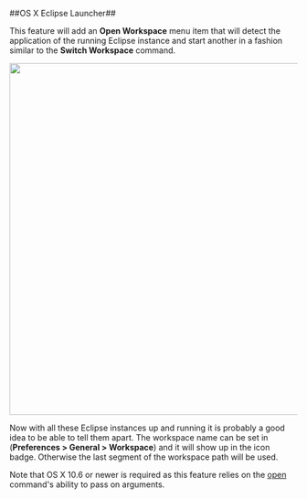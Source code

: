 ##OS X Eclipse Launcher##


This feature will add an **Open Workspace** menu item that will detect the application of the running Eclipse instance and start another in a fashion similar to the **Switch Workspace** command.

<img src="https://raw.github.com/turesheim/eclipse-utilities/master/images/osx-launcher.jpg" width="616px"/>

Now with all these Eclipse instances up and running it is probably a good idea to be able to tell them apart. The workspace name can be set in (**Preferences > General > Workspace**) and it will show up in the icon badge. Otherwise the last segment of the workspace path will be used.

Note that OS X 10.6 or newer is required as this feature relies on the [open](http://developer.apple.com/library/mac/#documentation/Darwin/Reference/ManPages/man1/open.1.html) command's ability to pass on arguments.